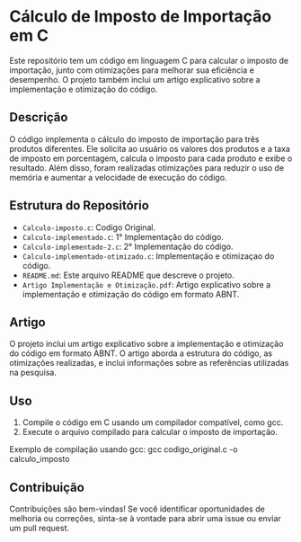 # Cálculo de Imposto de Importação em C

Este repositório tem um código em linguagem C para calcular o imposto de importação, junto com otimizações para melhorar sua eficiência e desempenho. O projeto também inclui um artigo explicativo sobre a implementação e otimização do código.

## Descrição

O código implementa o cálculo do imposto de importação para três produtos diferentes. Ele solicita ao usuário os valores dos produtos e a taxa de imposto em porcentagem, calcula o imposto para cada produto e exibe o resultado. Além disso, foram realizadas otimizações para reduzir o uso de memória e aumentar a velocidade de execução do código.

## Estrutura do Repositório

- `Calculo-imposto.c`: Codigo Original.
- `Calculo-implementado.c`: 1° Implementação  do código.
-  `Calculo-implementado-2.c`: 2° Implementação  do código.
-  `Calculo-implementado-otimizado.c`: Implementação e otimizaçao  do código.
- `README.md`: Este arquivo README que descreve o projeto.
- `Artigo Implementação e Otimização.pdf`: Artigo explicativo sobre a implementação e otimização do código em formato ABNT.

## Artigo

O projeto inclui um artigo explicativo sobre a implementação e otimização do código em formato ABNT. O artigo aborda a estrutura do código, as otimizações realizadas, e inclui informações sobre as referências utilizadas na pesquisa.

## Uso

1. Compile o código em C usando um compilador compatível, como gcc.
2. Execute o arquivo compilado para calcular o imposto de importação.

Exemplo de compilação usando gcc:
gcc codigo_original.c -o calculo_imposto



## Contribuição

Contribuições são bem-vindas! Se você identificar oportunidades de melhoria ou correções, sinta-se à vontade para abrir uma issue ou enviar um pull request.


